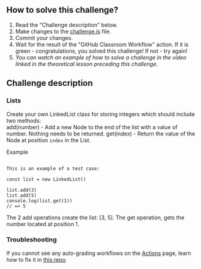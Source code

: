 ## How to solve this challenge?

1. Read the "Challenge description" below.
2. Make changes to the [challenge.js](./challenge.js) file.
3. Commit your changes.
4. Wait for the result of the "GitHub Classroom Workflow" action. If it is green - congratulations, you solved this challenge! If not - try again!
5. _You can watch an example of how to solve a challenge in the video linked in the theoretical lesson preceding this challenge._

## Challenge description

### Lists

Create your own LinkedList class for storing integers which should include two methods:  
add(number) - Add a new Node to the end of the list with a value of number. Nothing needs to be returned.
get(index) - Return the value of the Node at position `index` in the List.

Example

```

This is an example of a test case:

const list = new LinkedList()

list.add(3)
list.add(5)
console.log(list.get(1))
// => 5
```

The 2 add operations create the list: [3, 5].
The get operation, gets the number located at position 1.

### Troubleshooting

If you cannot see any auto-grading workflows on the [Actions](../../actions) page, learn how to fix it in [this repo](https://github.com/microverse-students/autograding-troubles-js/blob/main/README.md).
